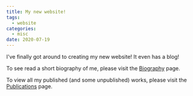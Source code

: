 ```yaml
---
title: My new website!
tags:
  - website
categories: 
  - misc
date: 2020-07-19
---
```


I've finally got around to creating my new website! It even has a blog!

To see read a short biography of me, please visit the [Biography](
/biography)
page.

To view all my published (and some unpublished) works, please visit the
[Publications](/publications) page.
